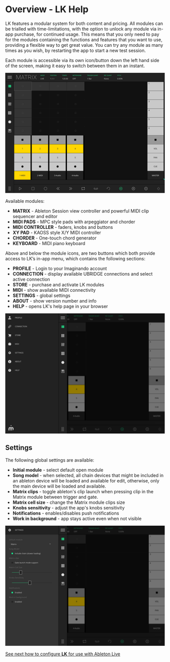 # Overview - LK Help

LK features a modular system for both content and pricing. All modules can be trialled with time-limitations, with the option to unlock any module via in-app purchase, for continued usage. This means that you only need to pay for the modules containing the functions and features that you want to use, providing a flexible way to get great value. You can try any module as many times as you wish, by restarting the app to start a new test session.

Each module is accessible via its own icon/button down the left hand side of the screen, making it easy to switch between them in an instant.

![LK Matrix Module default empty state overview](/lk/images/overview/overview.png)

Available modules:

- **MATRIX** - Ableton Session view controller and powerful MIDI clip sequencer and editor
- **MIDI PADS** - MPC style pads with arpeggiator and chorder
- **MIDI CONTROLLER** - faders, knobs and buttons
- **XY PAD** - KAOSS style X/Y MIDI controller
- **CHORDER** - One-touch chord generator
- **KEYBOARD** - MIDI piano keyboard

Above and below the module icons, are two buttons which both provide access to LK’s in-app menu, which contains the following sections:

- **PROFILE** - Login to your Imaginando account
- **CONNECTION** - display available UBRIDGE connections and select active connection
- **STORE** - purchase and activate LK modules
- **MIDI** - show available MIDI connectivity
- **SETTINGS** - global settings
- **ABOUT** - show version number and info
- **HELP** - opens LK's help page in your browser

![LK Main menu](/lk/images/overview/menu.png)

## Settings

The following global settings are available:

- **Initial module** - select default open module
- **Song model** - when selected, all chain devices that might be included in an ableton device will be loaded and available for edit, otherwise, only the main device will be loaded and available.
- **Matrix clips** - toggle ableton's clip launch when pressing clip in the Matrix module between trigger and gate.
- **Matrix cell size** - change the Matrix module clips size
- **Knobs sensitivity** - adjust the app's knobs sensitivity
- **Notifications** - enables/disables push notifications
- **Work in background** - app stays active even when not visible

![LK Settings submenu of main menu](/lk/images/overview/settings.png)

[See next how to configure **LK** for use with Ableton Live](setup)
